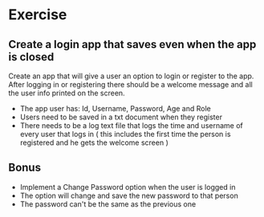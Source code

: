# Exercise
## Create a login app that saves even when the app is closed 
Create an app that will give a user an option to login or register to the app. After logging in or registering there should be a welcome message and all the user info printed on the screen.
* The app user has: Id, Username, Password, Age and Role
* Users need to be saved in a txt document when they register
* There needs to be a log text file that logs the time and username of every user that logs in ( this includes the first time the person is registered and he gets the welcome screen )

## Bonus
* Implement a Change Password option when the user is logged in
* The option will change and save the new password to that person
* The password can't be the same as the previous one